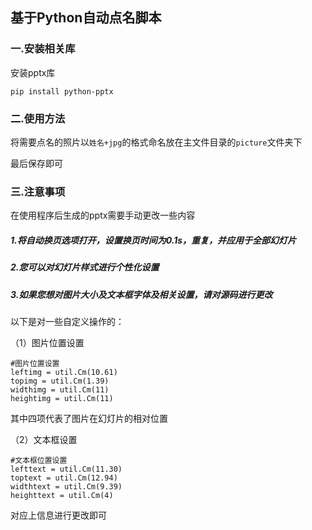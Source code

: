 ## 基于Python自动点名脚本
### 一.安装相关库
安装pptx库

``` pip install python-pptx ```
### 二.使用方法
将需要点名的照片以``` 姓名+jpg ```的格式命名放在主文件目录的``` picture ```文件夹下

最后保存即可

### 三.注意事项
在使用程序后生成的pptx需要手动更改一些内容

##### 1.将自动换页选项打开，设置换页时间为0.1s，重复，并应用于全部幻灯片
##### 2.您可以对幻灯片样式进行个性化设置
##### 3.如果您想对图片大小及文本框字体及相关设置，请对源码进行更改

以下是对一些自定义操作的：

（1）图片位置设置

```
#图片位置设置
leftimg = util.Cm(10.61)
topimg = util.Cm(1.39)
widthimg = util.Cm(11)
heightimg = util.Cm(11)
```

其中四项代表了图片在幻灯片的相对位置

（2）文本框设置

```
#文本框位置设置
lefttext = util.Cm(11.30)
toptext = util.Cm(12.94)
widthtext = util.Cm(9.39)
heighttext = util.Cm(4)
```
对应上信息进行更改即可